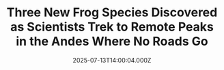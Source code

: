 ---
title: "Three New Frog Species Discovered as Scientists Trek to Remote Peaks in the Andes Where No Roads Go"
date: 2025-07-13T14:00:04.000Z
category: Human Kindness
externalLink: "https://www.goodnewsnetwork.org/three-new-frog-species-discovered-as-scientists-trek-to-remote-peaks-in-the-andes/"
image: ""
excerpt: "Three new types of frogs were discovered during off-road scientific expeditions in the remote cloud-shrouded peaks of the Andes. The secretive amphibians were found between 2021 and 2024 in the Cordillera de Huancabamba mountains of northern Peru—in forests and mountain trails with no road access. The species were recently confirmed and named, and each one […] The post Three New…"
---